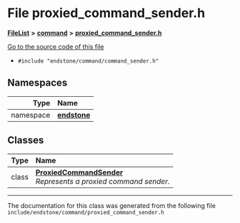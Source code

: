 

# File proxied\_command\_sender.h



[**FileList**](files.md) **>** [**command**](dir_5c7b2dbfabcd1115569d1e20a260545c.md) **>** [**proxied\_command\_sender.h**](proxied__command__sender_8h.md)

[Go to the source code of this file](proxied__command__sender_8h_source.md)



* `#include "endstone/command/command_sender.h"`













## Namespaces

| Type | Name |
| ---: | :--- |
| namespace | [**endstone**](namespaceendstone.md) <br> |


## Classes

| Type | Name |
| ---: | :--- |
| class | [**ProxiedCommandSender**](classendstone_1_1ProxiedCommandSender.md) <br>_Represents a proxied command sender._  |



















































------------------------------
The documentation for this class was generated from the following file `include/endstone/command/proxied_command_sender.h`


